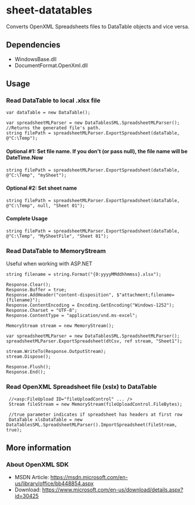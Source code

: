 # sheet-datatables
Converts OpenXML Spreadsheets files to DataTable objects and vice versa.

## Dependencies
* WindowsBase.dll
* DocumentFormat.OpenXml.dll

## Usage
### Read DataTable to local .xlsx file
```
var dataTable = new DataTable();

var spreadsheetMLParser = new DataTablesSML.SpreadsheetMLParser();
//Returns the generated file's path.
string filePath = spreadsheetMLParser.ExportSpreadsheet(dataTable, @"C:\Temp");
```

#### Optional #1: Set file name. If you don't (or pass null), the file name will be DateTime.Now
```
string filePath = spreadsheetMLParser.ExportSpreadsheet(dataTable, @"C:\Temp", "mySheet");
```
#### Optional #2: Set sheet name
```
string filePath = spreadsheetMLParser.ExportSpreadsheet(dataTable, @"C:\Temp", null, "Sheet 01");
```

#### Complete Usage
```
string filePath = spreadsheetMLParser.ExportSpreadsheet(dataTable, @"C:\Temp", "MySheetFile", "Sheet 01");
```

### Read DataTable to MemoryStream
Useful when working with ASP.NET

```
string filename = string.Format("{0:yyyyMMddhhmmss}.xlsx");

Response.Clear();
Response.Buffer = true;
Response.AddHeader("content-disposition", $"attachment;filename={filename}");
Response.ContentEncoding = Encoding.GetEncoding("Windows-1252");
Response.Charset = "UTF-8";
Response.ContentType = "application/vnd.ms-excel";

MemoryStream stream = new MemoryStream();

var spreadsheetMLParser = new DataTablesSML.SpreadsheetMLParser();
spreadsheetMLParser.ExportSpreadsheet(dtCsv, ref stream, "Sheet1");

stream.WriteTo(Response.OutputStream);
stream.Dispose();

Response.Flush();
Response.End();
```

### Read OpenXML Spreadsheet file (xslx) to DataTable

```
 //<asp:FileUpload ID="fileUploadControl" ... />
 Stream fileStream = new MemoryStream(fileUploadControl.FileBytes);
 
 //true parameter indicates if spreadsheet has headers at first row
 DataTable xlsDataTable = new DataTablesSML.SpreadsheetMLParser().ImportSpreadsheet(fileStream, true);
```

## More information
### About OpenXML SDK
* MSDN Article: https://msdn.microsoft.com/en-us/library/office/bb448854.aspx
* Download: https://www.microsoft.com/en-us/download/details.aspx?id=30425


